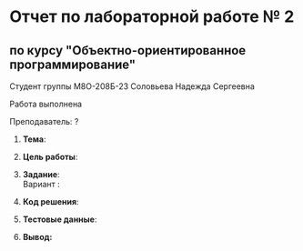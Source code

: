 # Отчет по лабораторной работе № 2
## по курсу "Объектно-ориентированное программирование"

Студент группы М8О-208Б-23 Соловьева Надежда Сергеевна

Работа выполнена 

Преподаватель: ?

1. **Тема**: 
2. **Цель работы**:

3. **Задание**:  
   Вариант : 
4. **Код решения**:
5. **Тестовые данные**:
6. **Вывод:**  
